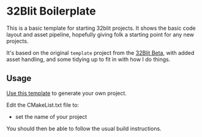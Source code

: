 # 32Blit Boilerplate

This is a basic template for starting 32blit projects. It shows the basic
code layout and asset pipeline, hopefully giving folk a starting point for
any new projects.

It's based on the original `template` project from the 
[32Blit Beta](https://github.com/pimoroni/32blit-beta), with added asset
handling, and some tidying up to fit in with how I do things.

## Usage

[Use this template](https://github.com/ahnlak-blit32/32blit-boilerplate/generate) to
generate your own project.

Edit the CMakeList.txt file to:

* set the name of your project

You should then be able to follow the usual build instructions.

